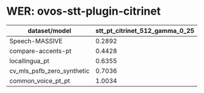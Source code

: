 
# WER: ovos-stt-plugin-citrinet
|dataset/model|stt_pt_citrinet_512_gamma_0_25|
|-|-|
| Speech-MASSIVE | 0.2892 |
| compare-accents-pt | 0.4428 |
| locallingua_pt | 0.6355 |
| cv_mls_psfb_zero_synthetic | 0.7036 |
| common_voice_pt_pt | 1.0034 |
